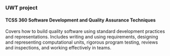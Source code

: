 ### UWT project
#### TCSS 360 Software Development and Quality Assurance Techniques
Covers how to build quality software using standard development practices and representations.
Includes writing and using requirements, designing and representing computational units, rigorous
program testing, reviews and inspections, and working effectively in teams.
